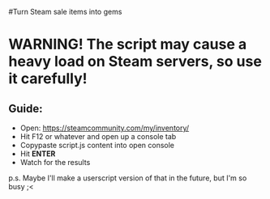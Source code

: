 #Turn Steam sale items into gems

# WARNING! The script may cause a heavy load on Steam servers, so use it carefully!

## Guide:
* Open: https://steamcommunity.com/my/inventory/
* Hit F12 or whatever and open up a console tab
* Copypaste script.js content into open console
* Hit **ENTER**
* Watch for the results

p.s. Maybe I'll make a userscript version of that in the future, but I'm so busy ;<
